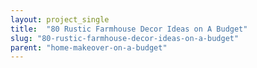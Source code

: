 ```yaml
---
layout: project_single
title:  "80 Rustic Farmhouse Decor Ideas on A Budget"
slug: "80-rustic-farmhouse-decor-ideas-on-a-budget"
parent: "home-makeover-on-a-budget"
---
```

 